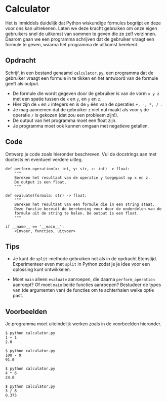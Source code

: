 # Calculator

Het is inmiddels duidelijk dat Python wiskundige formules begrijpt en deze voor ons kan uitrekenen. Laten we deze kracht gebruiken om onze eigen gebruikers snel de uitkomst van sommen te geven die ze zelf verzinnen.
Daarom gaan we een programma schrijven dat de gebruiker vraagt een formule te geven, waarna het programma de uitkomst berekent.

## Opdracht

Schrijf, in een bestand genaamd `calculator.py`, een programma dat de gebruiker vraagt een formule in te tikken en het antwoord van de formule geeft als output.

* De formule die wordt gegeven door de gebruiker is van de vorm `x y z` met een spatie tussen de `x` en `y`, en `y` en `z`.
* Hier zijn de `x` en `z` integers en is de `y` één van de operaties `+, -, *, / `.
* Je mag aannemen dat de gebruiker `z` niet nul maakt als voor `y` de operatie `/` is gekozen (dat zou een probleem zijn!).
* De output van het programma moet een float zijn.
* Je programma moet ook kunnen omgaan met negatieve getallen.

## Code

Ontwerp je code zoals hieronder beschreven. Vul de docstrings aan met doctests en eventueel verdere uitleg.

    def perform_operation(x: int, y: str, z: int) -> float:
        """
        Bereken het resultaat van de operatie y toegepast op x en z.
        De output is een float.
        """

    def evaluate(formula: str) -> float:
        """
        Bereken het resultaat van een formule die in een string staat.
        Deze functie bereidt de berekening voor door de onderdelen van de
        formule uit de string te halen. De output is een float.
        """

    if __name__ == '__main__':
        <Invoer, functies, uitvoer>

## Tips

* Je kunt de `split`-methode gebruiken net als in de opdracht Etenstijd. Experimenteer even met `split` in Python zodat je je idee voor een oplossing kunt ontwikkelen.

* Moet `main` alleen `evaluate` aanroepen, die daarna `perform_operation` aanroept? Of moet `main` beide functies aanroepen? Bestudeer de types van (de argumenten van) de functies om te achterhalen welke optie past.

## Voorbeelden

Je programma moet uiteindelijk werken zoals in de voorbeelden hieronder.

    $ python calculator.py
    1 + 1
    2.0

    $ python calculator.py
    100 - 9
    91.0

    $ python calculator.py
    4 * 6
    24.0

    $ python calculator.py
    3 / 8
    0.375
